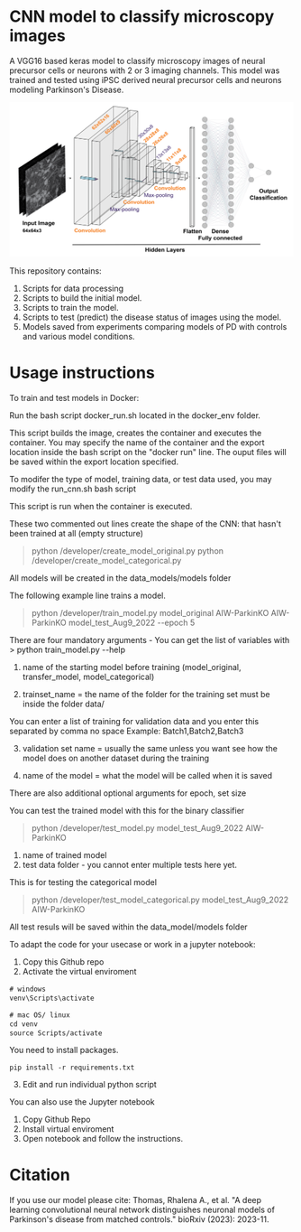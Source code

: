 # CNN model to classify microscopy images
A VGG16 based keras model to classify microscopy images of neural precursor cells or neurons with 2 or 3 imaging channels.
This model was trained and tested using iPSC derived neural precursor cells and neurons modeling Parkinson's Disease. 

<p align="center">
<img src="Model.png"> <br /> 
</p>


This repository contains:
1. Scripts for data processing
2. Scripts to build the initial model.
3. Scripts to train the model.
4. Scripts to test (predict) the disease status of images using the model.
5. Models saved from experiments comparing models of PD with controls and various model conditions.

# Usage instructions

To train and test models in Docker:

Run the bash script docker_run.sh located in the docker_env folder.

This script builds the image, creates the container and executes the container. You may specify the name of the container and the export location inside the bash script on the "docker run" line.
The ouput files will be saved within the export location specified.


To modifer the type of model, training data, or test data used, you may modify the run_cnn.sh bash script

This script is run when the container is executed.

These two commented out lines create the shape of the CNN: that hasn't been trained at all (empty structure)

> python /developer/create_model_original.py
> python /developer/create_model_categorical.py

All models will be created in the data_models/models folder

The following example line trains a model.

> python /developer/train_model.py model_original AIW-ParkinKO AIW-ParkinKO model_test_Aug9_2022 --epoch 5

There are four mandatory arguments - You can get the list of variables  with > python train_model.py --help

1. name of the starting model before training (model_original, transfer_model, model_categorical)

2. trainset_name = the name of the folder for the training set must be inside the folder data/

You can enter a list of training for validation data and you enter this separated by comma no space
Example: Batch1,Batch2,Batch3

3. validation set name = usually the same unless you want see how the model does on another dataset during the training

4. name of the model = what the model will be called when it is saved

There are also additional optional arguments for epoch, set size


You can test the trained model with this for the binary classifier
> python /developer/test_model.py model_test_Aug9_2022 AIW-ParkinKO
1. name of trained model
2. test data folder - you cannot enter multiple tests here yet.

This is for testing the categorical model
> python /developer/test_model_categorical.py model_test_Aug9_2022 AIW-ParkinKO

All test resuls will be saved within the data_model/models folder


To adapt the code for your usecase or work in a jupyter notebook:
1. Copy this Github repo
2. Activate the virtual enviroment

```
# windows 
venv\Scripts\activate

```

```
# mac OS/ linux
cd venv
source Scripts/activate

```

You need to install packages.  

```
pip install -r requirements.txt

```

3. Edit and run individual python script


You can also use the Jupyter notebook

1. Copy Github Repo
2. Install virtual enviroment
3. Open notebook and follow the instructions. 


# Citation

If you use our model please cite: Thomas, Rhalena A., et al. "A deep learning convolutional neural network distinguishes neuronal models of Parkinson's disease from matched controls." bioRxiv (2023): 2023-11.



